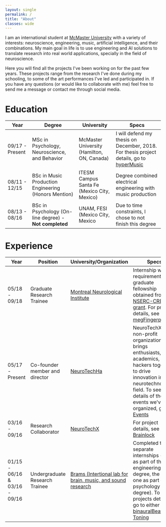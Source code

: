 ```yaml
---
layout: single
permalink: /
title: "About"
classes: wide
---
```


I am an international student at [McMaster University](https://trainorlab.mcmaster.ca/people/orozcoph) with a variety of interests: neuroscience, engineering, music, artificial intelligence, and their combinations. My main goal in life is to use engineering and AI solutions to translate research into real world applications, specially in the field of neuroscience.

Here you will find all the projects I've been working on for the past few years. These projects range from the research I've done during my schooling, to some of the art performances I've led and participated in. If you have any questions (or would like to collaborate with me) feel free to send me a message or contact me through social media.

# Education

|       Year        |     Degree         | University | Specs |
| ----------------- | ---------------    | ---------- | ----- |
| 09/17 - Present   | MSc in Psychology, Neuroscience, and Behavior | McMaster University (Hamilton, ON, Canada) | I will defend my thesis on December, 2018. For thesis project details, go to [hyperMusic](http://neurohazardous.com/portfolio/hyper-music/) |
| 08/11 - 12/15     | BSc in Music Production Engineering (Honors Mention) | ITESM Campus Santa Fe (Mexico City, Mexico) | Degree combined electrical engineering with music production |
| 08/13 - 08/16     | BSc in Psychology (On-line degree) - **Not completed** | UNAM, FESI (Mexico City, Mexico| Due to time constraints, I chose to not finish this degree |


# Experience

|       Year        |     Position       | University/Organization | Specs |
| ----------------- | ---------------    | ---------- | ----- |
| 05/18 - 09/18 | Graduate Research Trainee | [Montreal Neurological Institute](https://www.mcgill.ca/neuro/) | Internship was a requirement of a graduate fellowship obtained from an [NSERC-CREATE grant](http://cd-create.org/). For project details, see [megFingerprinting](http://neurohazardous.com/portfolio/meg-fingerprinting/) |
| 05/17 - Present | Co-founder member and director | [NeuroTechHa](https://neurotechx.com/chapter/1528/) | NeuroTechX is a non-profit organization that brings enthusiasts, academics, and hackers together to drive innovation in the neurotechnology field. To see the details of the events we've organized, go to [Events](http://neurohazardous.com/year-archive/) |
| 03/16 - 09/16 | Research Collaborator | [NeuroTechX](https://neurotechx.com/) | For project details, see [Brainlock](http://neurohazardous.com/portfolio/brainlock/) |
| 01/15 - 06/16 & 03/16 - 09/16 | Undergraduate Research Trainee | [Brams (Intertional lab for brain, music, and sound research](https://www.brams.org/en/) | Completed two separate internships (one as part of the engineering degree, the other one as part of the psychology degree). To see projects details, go to either [binauralBeats](http://neurohazardous.com/portfolio/binaural-beats/) or [Toning](http://neurohazardous.com/portfolio/toning) |

